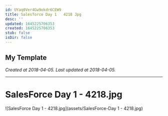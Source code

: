 ```yaml
---
id: UYaq0Ver4Gw9okdr6CEW9
title: Salesforce Day 1   4218 Jpg
desc: ''
updated: 1645225706353
created: 1645225706353
stub: false
isDir: false
---
```

My Template
---

_Created at 2018-04-05._
_Last updated at 2018-04-05._




---

# SalesForce Day 1 - 4218.jpg


![SalesForce Day 1 - 4218.jpg](assets/SalesForce-Day 1 - 4218.jpg)

